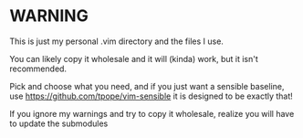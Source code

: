 WARNING
===============================================================================
This is just my personal .vim directory and the files I use.

You can likely copy it wholesale and it will (kinda) work, but it isn't 
recommended.

Pick and choose what you need, and if you just want a sensible baseline, use 
https://github.com/tpope/vim-sensible it is designed to be exactly that!

If you ignore my warnings and try to copy it wholesale, realize you will have
to update the submodules
